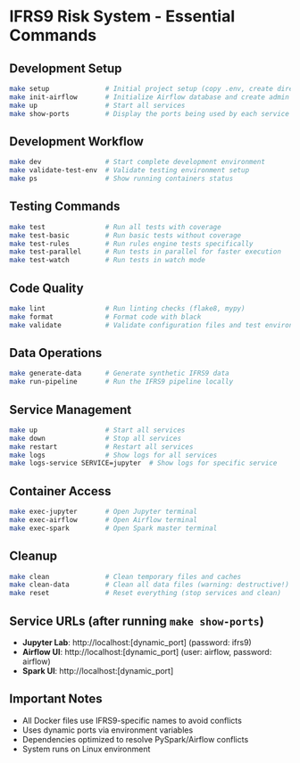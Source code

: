 # IFRS9 Risk System - Essential Commands

## Development Setup
```bash
make setup              # Initial project setup (copy .env, create directories, build images)
make init-airflow       # Initialize Airflow database and create admin user
make up                 # Start all services
make show-ports         # Display the ports being used by each service
```

## Development Workflow
```bash
make dev                # Start complete development environment
make validate-test-env  # Validate testing environment setup
make ps                 # Show running containers status
```

## Testing Commands
```bash
make test               # Run all tests with coverage
make test-basic         # Run basic tests without coverage
make test-rules         # Run rules engine tests specifically
make test-parallel      # Run tests in parallel for faster execution
make test-watch         # Run tests in watch mode
```

## Code Quality
```bash
make lint               # Run linting checks (flake8, mypy)
make format             # Format code with black
make validate           # Validate configuration files and test environment
```

## Data Operations
```bash
make generate-data      # Generate synthetic IFRS9 data
make run-pipeline       # Run the IFRS9 pipeline locally
```

## Service Management
```bash
make up                 # Start all services
make down               # Stop all services
make restart            # Restart all services
make logs               # Show logs for all services
make logs-service SERVICE=jupyter  # Show logs for specific service
```

## Container Access
```bash
make exec-jupyter       # Open Jupyter terminal
make exec-airflow       # Open Airflow terminal
make exec-spark         # Open Spark master terminal
```

## Cleanup
```bash
make clean              # Clean temporary files and caches
make clean-data         # Clean all data files (warning: destructive!)
make reset              # Reset everything (stop services and clean)
```

## Service URLs (after running `make show-ports`)
- **Jupyter Lab**: http://localhost:[dynamic_port] (password: ifrs9)
- **Airflow UI**: http://localhost:[dynamic_port] (user: airflow, password: airflow) 
- **Spark UI**: http://localhost:[dynamic_port]

## Important Notes
- All Docker files use IFRS9-specific names to avoid conflicts
- Uses dynamic ports via environment variables
- Dependencies optimized to resolve PySpark/Airflow conflicts
- System runs on Linux environment
